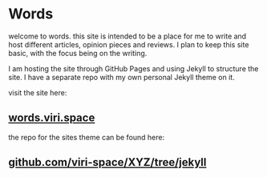 # Words

welcome to words. this site is intended to be a place for me to write and host different articles, opinion pieces and reviews. I plan to keep this site basic, with the focus being on the writing.

I am hosting the site through GitHub Pages and using Jekyll to structure the site. I have a separate repo with my own personal Jekyll theme on it.

visit the site here:
## [words.viri.space](https://words.viri.space)

the repo for the sites theme can be found here:
## [github.com/viri-space/XYZ/tree/jekyll](https://github.com/viri-space/XYZ/tree/jekyll)
